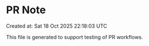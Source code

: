 # PR Note

Created at: Sat 18 Oct 2025 22:18:03 UTC

This file is generated to support testing of PR workflows.
